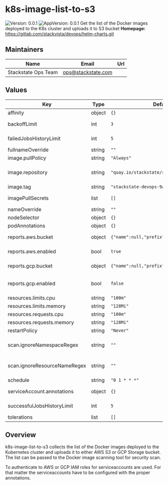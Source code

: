 # k8s-image-list-to-s3

![Version: 0.0.1](https://img.shields.io/badge/Version-0.0.1-informational?style=flat-square) ![AppVersion: 0.0.1](https://img.shields.io/badge/AppVersion-0.0.1-informational?style=flat-square)
Get the list of the Docker images deployed to the K8s cluster and uploads it to S3 bucket
**Homepage:** <https://gitlab.com/stackvista/devops/helm-charts.git>
## Maintainers

| Name | Email | Url |
| ---- | ------ | --- |
| Stackstate Ops Team | <ops@stackstate.com> |  |

## Values

| Key | Type | Default | Description |
|-----|------|---------|-------------|
| affinity | object | `{}` | Affinity settings for pod assignment. |
| backoffLimit | int | `3` | For failed jobs, how many times to retry. |
| failedJobsHistoryLimit | int | `5` | The number of failed CronJob executions that are saved. |
| fullnameOverride | string | `""` | Override the fullname of the chart. |
| image.pullPolicy | string | `"Always"` | Default container image pull policy. |
| image.repository | string | `"quay.io/stackstate/sts-ci-images"` | Base container image registry. Any image with kubectl, jq, aws-cli and gsutil will do. |
| image.tag | string | `"stackstate-devops-9a5f8c3b"` | Default container image tag. |
| imagePullSecrets | list | `[]` | Extra secrets / credentials needed for container image registry. |
| nameOverride | string | `""` | Override the name of the chart. |
| nodeSelector | object | `{}` | Node labels for pod assignment. |
| podAnnotations | object | `{}` | Annotations for the `Job` pod. |
| reports.aws.bucket | object | `{"name":null,"prefix":"/","region":null}` | The name of the AWS S3 bucket to store reports |
| reports.aws.enabled | bool | `true` | True if the reports should be stored to AWS S3 bucket |
| reports.gcp.bucket | object | `{"name":null,"prefix":"/"}` | The name of the GCP Storage bucket to store reports |
| reports.gcp.enabled | bool | `false` | True if the reports should be stored to GCP Storage bucket. Ignored if `reports.aws.enabled` is true |
| resources.limits.cpu | string | `"100m"` | CPU resource limits. |
| resources.limits.memory | string | `"128Mi"` | Memory resource limits. |
| resources.requests.cpu | string | `"100m"` | CPU resource requests. |
| resources.requests.memory | string | `"128Mi"` | Memory resource requests. |
| restartPolicy | string | `"Never"` | For failed jobs, how to handle restarts. |
| scan.ignoreNamespaceRegex | string | `""` | Skip the namespaces whose names match the regex used by https://jqlang.github.io/jq/manual/#test |
| scan.ignoreResourceNameRegex | string | `""` | Skip the pods whose names match the regex used by https://jqlang.github.io/jq/manual/#test |
| schedule | string | `"0 1 * * *"` | Default schedule for this CronJob. |
| serviceAccount.annotations | object | `{}` | Extra annotations for the `ServiceAccount` object. |
| successfulJobsHistoryLimit | int | `5` | The number of successful CronJob executions that are saved. |
| tolerations | list | `[]` | Toleration labels for pod assignment. |

## Overview
k8s-image-list-to-s3 collects the list of the Docker images deployed to the Kubernetes cluster and uploads it to either AWS S3 or GCP Storage bucket. The list can be passed to the Docker image scanning tool for security scan.

To authenticate to AWS or GCP IAM roles for serviceaccounts are used. For that matter the serviceaccounts have to be configured with the proper annotations.
